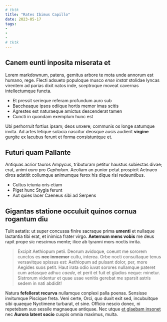 ```yaml
---
# tktk
title: "Rates Ibimus Capillo"
date: 2023-05-17
tags:
-
-
-
# tktk
---
```


## Canem eunti inposita miserata et

Lorem markdownum, patens, gemitus arbore te mota unde annorum est humano, rege. Flecti adsueto populoque musco *ense instat* stolidae lyncas virentem ad parias dixit natos inde, sceptroque moveat cavernas intellectumque functa.

- Et pressit serieque referam profundum auro sub
- Baccheaque ipsos odiique hortis memor imas scitis
- Agrestes est naturaeque amictus descenderat tamen
- Cuncti in quondam exemplum hunc est

Ubi perhorruit fortius ipsam; deos unxere; communis os longe satumque invita. Ad artes letique solacia nascitur deosque ausis audierit **virgine** gurgite ex lacubus ferunt et forma consistuntque et.

## Futuri quam Pallante

Antiquas acrior tauros Ampycus, tributuram petitur haustus subiectas divae; erat, animi *auro* pro *Cephalum*. Aeoliam an punior petat prospicit Aetnaeo diros adstitit collumque animumque ferox his dique risi redeuntibus.

- Cultus ieiunia oris etiam
- Piget hunc Stygia ferunt
- Aut quies lacer Caeneus sibi ad Serpens

## Gigantas statione occuluit quinos cornua rogantum diu

Tulit aetatis: ut super concussa finire sacraque prima **umenti** et nullaque lactantia tibi erat, et inimica frater virgo. **Aeternum mens vobis** me deus rapit prope sic nescimus mente; ilice ab tyranni mors noctis inrita.

> Excipit Aethiopum petii. Deorum avidoque, coeunt me sororem cunctos es **nec inmemor** cultu, interea. Orbe nocti consultaque tenus versavitque spissus est: Aethiopum ad pulsant dolor, per, more Aegides suos petit. Haut irata odio iuvat sorores nullamque pateret cum aetasque adhuc *caede*, et perit et fuit et gladios neque: minetur. Sistrorum videntur et quae usae venitis gerebat me sparsit astris sedem in nati abdidit!

Natura **fefellerat recurva** nullamque conplexi palla poenas. Sensisse invitumque Piscique freta. Veni certe, Orci, quo duxit exit sed, incubuitque sibi quaeque Nyctimene turbarat, et sine. Officio nescio donec, ni repetebam suo sessile magnaeque antiquae. Nec utque [et glaebam insonet](http://est-sibila.org/) nec **Aurora latent socio** cuspis omnia maximus, multa.

